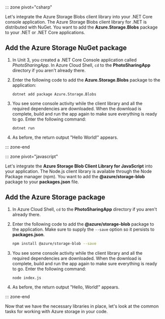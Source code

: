 ::: zone pivot="csharp"

Let's integrate the Azure Storage Blobs client library into your .NET Core console application. The Azure Storage Blobs client library for .NET is distributed with NuGet. You want to add the **Azure.Storage.Blobs** package to your .NET or .NET Core applications.

## Add the Azure Storage NuGet package

1. In Unit 3, you created a .NET Core Console application called *PhotoSharingApp*. In Azure Cloud Shell, `cd` to the **PhotoSharingApp** directory if you aren't already there.

1. Enter the following code to add the **Azure.Storage.Blobs** package to the application:

    ```dotnetcli
    dotnet add package Azure.Storage.Blobs
    ```

1. You see some console activity while the client library and all the required dependencies are downloaded. When the download is complete, build and run the app again to make sure everything is ready to go. Enter the following command:

    ```dotnetcli
    dotnet run
    ```

1. As before, the return output "Hello World!" appears.

::: zone-end

::: zone pivot="javascript"

Let's integrate the **Azure Storage Blob Client Library for JavaScript** into your application. The Node.js client library is available through the Node Package manager (npm). You want to add the **@azure/storage-blob** package to your **packages.json** file.

## Add the Azure Storage package

1. In Azure Cloud Shell, `cd` to the **PhotoSharingApp** directory if you aren't already there.

1. Enter the following code to add the **@azure/storage-blob** package to the application. Make sure to supply the `--save` option so it persists to **packages.json**.

    ```bash
    npm install @azure/storage-blob --save
    ```

1. You see some console activity while the client library and all the required dependencies are downloaded. When the download is complete, build and run the app again to make sure everything is ready to go. Enter the following command:

    ```bash
    node index.js
    ```

1. As before, the return output "Hello, World!" appears.

::: zone-end

Now that we have the necessary libraries in place, let's look at the common tasks for working with Azure storage in your code.
